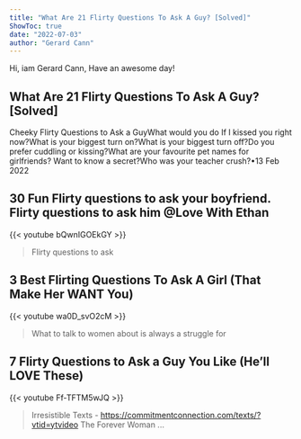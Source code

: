 ```yaml
---
title: "What Are 21 Flirty Questions To Ask A Guy? [Solved]"
ShowToc: true 
date: "2022-07-03"
author: "Gerard Cann" 
---
```


Hi, iam Gerard Cann, Have an awesome day!
## What Are 21 Flirty Questions To Ask A Guy? [Solved]
 Cheeky Flirty Questions to Ask a GuyWhat would you do If I kissed you right now?What is your biggest turn on?What is your biggest turn off?Do you prefer cuddling or kissing?What are your favourite pet names for girlfriends? 
 Want to know a secret?Who was your teacher crush?•13 Feb 2022

## 30 Fun Flirty questions to ask your boyfriend.  Flirty questions to ask him @Love With Ethan
{{< youtube bQwnIGOEkGY >}}
>Flirty questions to ask

## 3 Best Flirting Questions To Ask A Girl (That Make Her WANT You)
{{< youtube wa0D_svO2cM >}}
>What to talk to women about is always a struggle for 

## 7 Flirty Questions to Ask a Guy You Like (He’ll LOVE These)
{{< youtube Ff-TFTM5wJQ >}}
>Irresistible Texts - https://commitmentconnection.com/texts/?vtid=ytvideo The Forever Woman ...

